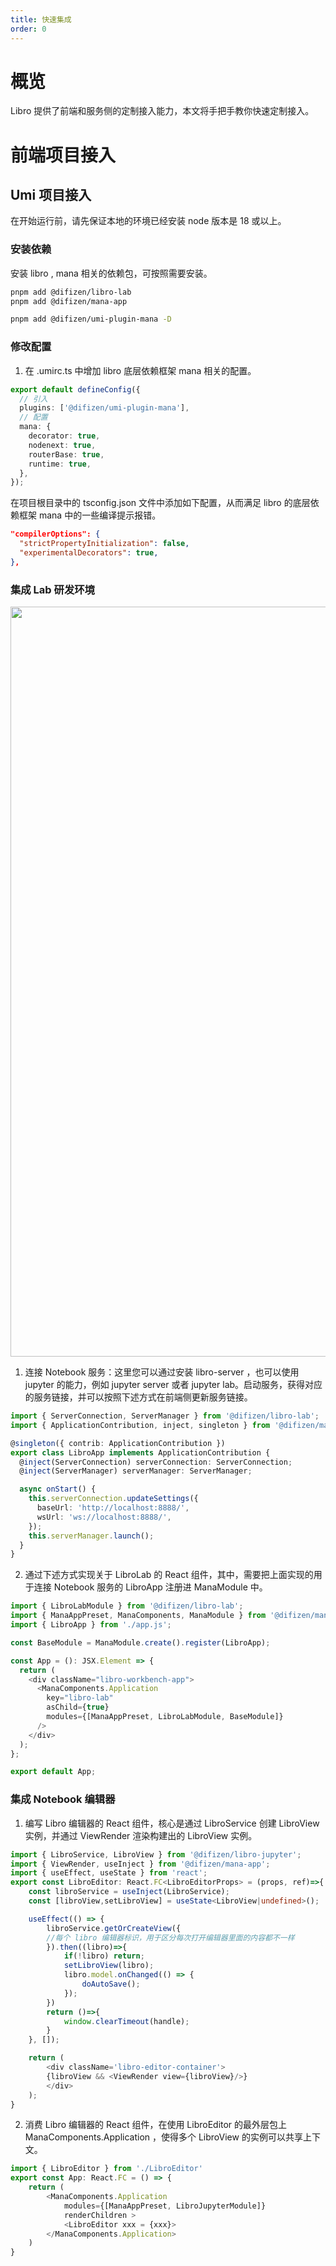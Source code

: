 ```yaml
---
title: 快速集成
order: 0
---
```


# 概览

Libro 提供了前端和服务侧的定制接入能力，本文将手把手教你快速定制接入。

# 前端项目接入

## Umi 项目接入

在开始运行前，请先保证本地的环境已经安装 node 版本是 18 或以上。

### 安装依赖

安装 libro , mana 相关的依赖包，可按照需要安装。

```bash
pnpm add @difizen/libro-lab
pnpm add @difizen/mana-app

pnpm add @difizen/umi-plugin-mana -D
```

### 修改配置

1. 在 .umirc.ts 中增加 libro 底层依赖框架 mana 相关的配置。

```typescript
export default defineConfig({
  // 引入
  plugins: ['@difizen/umi-plugin-mana'],
  // 配置
  mana: {
    decorator: true,
    nodenext: true,
    routerBase: true,
    runtime: true,
  },
});
```

在项目根目录中的 tsconfig.json 文件中添加如下配置，从而满足 libro 的底层依赖框架 mana 中的一些编译提示报错。

```json
"compilerOptions": {
  "strictPropertyInitialization": false,
  "experimentalDecorators": true,
},
```

### 集成 Lab 研发环境

<img
    src="https://mdn.alipayobjects.com/huamei_zabatk/afts/img/A*u40VR6qi_E0AAAAAAAAAAAAADvyTAQ/original"
    width="1200"
/>

1. 连接 Notebook 服务：这里您可以通过安装 libro-server ，也可以使用 jupyter 的能力，例如 jupyter server 或者 jupyter lab。启动服务，获得对应的服务链接，并可以按照下述方式在前端侧更新服务链接。

```typescript
import { ServerConnection, ServerManager } from '@difizen/libro-lab';
import { ApplicationContribution, inject, singleton } from '@difizen/mana-app';

@singleton({ contrib: ApplicationContribution })
export class LibroApp implements ApplicationContribution {
  @inject(ServerConnection) serverConnection: ServerConnection;
  @inject(ServerManager) serverManager: ServerManager;

  async onStart() {
    this.serverConnection.updateSettings({
      baseUrl: 'http://localhost:8888/',
      wsUrl: 'ws://localhost:8888/',
    });
    this.serverManager.launch();
  }
}
```

2. 通过下述方式实现关于 LibroLab 的 React 组件，其中，需要把上面实现的用于连接 Notebook 服务的 LibroApp 注册进 ManaModule 中。

```typescript
import { LibroLabModule } from '@difizen/libro-lab';
import { ManaAppPreset, ManaComponents, ManaModule } from '@difizen/mana-app';
import { LibroApp } from './app.js';

const BaseModule = ManaModule.create().register(LibroApp);

const App = (): JSX.Element => {
  return (
    <div className="libro-workbench-app">
      <ManaComponents.Application
        key="libro-lab"
        asChild={true}
        modules={[ManaAppPreset, LibroLabModule, BaseModule]}
      />
    </div>
  );
};

export default App;

```

### 集成 Notebook 编辑器

1. 编写 Libro 编辑器的 React 组件，核心是通过 LibroService 创建 LibroView 实例，并通过 ViewRender 渲染构建出的 LibroView 实例。

```typescript
import { LibroService, LibroView } from '@difizen/libro-jupyter';
import { ViewRender, useInject } from '@difizen/mana-app';
import { useEffect, useState } from 'react';
export const LibroEditor: React.FC<LibroEditorProps> = (props, ref)=>{
    const libroService = useInject(LibroService);
    const [libroView,setLibroView] = useState<LibroView|undefined>();

    useEffect(() => {
        libroService.getOrCreateView({
        //每个 libro 编辑器标识，用于区分每次打开编辑器里面的内容都不一样
        }).then((libro)=>{
            if(!libro) return;
            setLibroView(libro);
            libro.model.onChanged(() => {
                doAutoSave();
            });
        })
        return ()=>{
            window.clearTimeout(handle);
        }
    }, []);

    return (
        <div className='libro-editor-container'>
        {libroView && <ViewRender view={libroView}/>}
        </div>
    );
}
```

2. 消费 Libro 编辑器的 React 组件，在使用 LibroEditor 的最外层包上 ManaComponents.Application ，使得多个 LibroView 的实例可以共享上下文。

```typescript
import { LibroEditor } from './LibroEditor'
export const App: React.FC = () => {
    return (
        <ManaComponents.Application
            modules={[ManaAppPreset, LibroJupyterModule]}
            renderChildren >
            <LibroEditor xxx = {xxx}>
        </ManaComponents.Application>
    )
}
```

